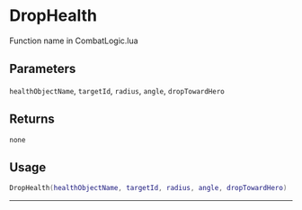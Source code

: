 # DropHealth
Function name in CombatLogic.lua
## Parameters
`healthObjectName`, `targetId`, `radius`, `angle`, `dropTowardHero`
## Returns
`none`
## Usage
```lua
DropHealth(healthObjectName, targetId, radius, angle, dropTowardHero)
```
---
